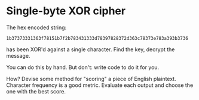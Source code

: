 # Single-byte XOR cipher
The hex encoded string:
```
1b37373331363f78151b7f2b783431333d78397828372d363c78373e783a393b3736
```
has been XOR'd against a single character. Find the key, decrypt the message.

You can do this by hand. But don't: write code to do it for you.

How? 
Devise some method for "scoring" a piece of English plaintext. Character frequency is a good metric. Evaluate each output and choose the one with the best score.

